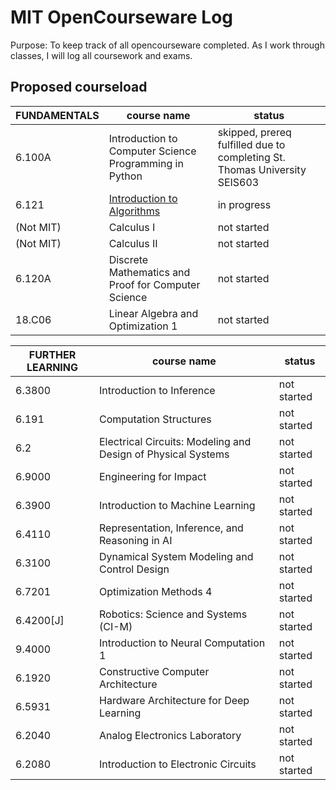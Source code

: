 # MIT OpenCourseware Log

Purpose: To keep track of all opencourseware completed. As I work through classes, I will log all coursework and exams.

## Proposed courseload

|FUNDAMENTALS | course name | status |
| --- | --- | --- |
| 6.100A | Introduction to Computer Science Programming in Python | skipped, prereq fulfilled due to completing St. Thomas University SEIS603 |
| 6.121  | [Introduction to Algorithms](https://github.com/MIT-OpenCourseware/Introduction-to-Algorithms) | in progress |
| (Not MIT) | Calculus I | not started |
| (Not MIT) | Calculus II | not started |
| 6.120A | Discrete Mathematics and Proof for Computer Science |not started |
| 18.C06 | Linear Algebra and Optimization 1 | not started |

| FURTHER LEARNING | course name | status |
| --- | --- | --- |
| 6.3800 | Introduction to Inference | not started |
| 6.191 | Computation Structures | not started |
| 6.2 | Electrical Circuits: Modeling and Design of Physical Systems | not started |
| 6.9000 | Engineering for Impact | not started |
| 6.3900 | Introduction to Machine Learning | not started |
| 6.4110 | Representation, Inference, and Reasoning in AI | not started |
| 6.3100 | Dynamical System Modeling and Control Design | not started |
| 6.7201 | Optimization Methods 4 | not started |
6.4200[J] | Robotics: Science and Systems (CI-M) | not started |
9.4000 | Introduction to Neural Computation 1 | not started |
6.1920 | Constructive Computer Architecture | not started |
6.5931 | Hardware Architecture for Deep Learning | not started |
6.2040 | Analog Electronics Laboratory | not started |
6.2080 | Introduction to Electronic Circuits | not started |

